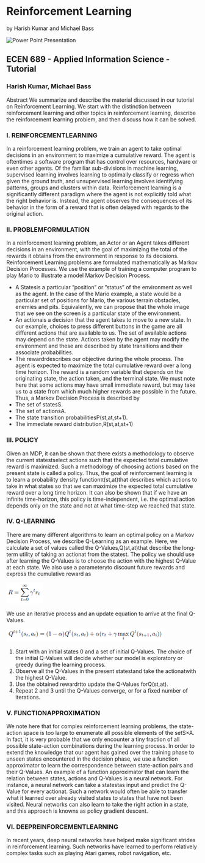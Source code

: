 # Reinforcement Learning
by Harish Kumar and Michael Bass

![Power Point Presentation]("https://github.com/CourseReps/ECEN689-Fall2018/blob/master/Students/SuperMB/ReinforcementLearning.Finished.pptx")








## ECEN 689 - Applied Information Science - Tutorial

### Harish Kumar, Michael Bass

Abstract
We summarize and describe the material discussed in our tutorial on Reinforcement Learning. We start with the distinction
between reinforcement learning and other topics in reinforcement learning, describe the reinforcement learning problem, and then
discuss how it can be solved.

### I. REINFORCEMENTLEARNING

In a reinforcement learning problem, we train an agent to take optimal decisions in an environment to maximize a cumulative
reward. The agent is oftentimes a software program that has control over resources, hardware or even other agents.
Of the familiar sub-divisions in machine learning, supervised learning involves learning to optimally classify or regress when
given the ground truth, and unsupervised learning involves identifying patterns, groups and clusters within data.
Reinforcement learning is a significantly different paradigm where the agent is not explicitly told what the right behavior
is. Instead, the agent observes the consequences of its behavior in the form of a reward that is often delayed with regards to
the original action.

### II. PROBLEMFORMULATION

In a reinforcement learning problem, an Actor or an Agent takes different decisions in an environment, with the goal of
maximizing the total of the rewards it obtains from the environment in response to its decisions.
Reinforcement Learning problems are formulated mathematically as Markov Decision Processes. We use the example of
training a computer program to play Mario to illustrate a model Markov Decision Process.

- A Statesis a particular ”position” or ”status” of the environment as well as the agent. In the case of the Mario example,
    a state would be a particular set of positions for Mario, the various terrain obstacles, enemies and pits. Equivalently, we
    can propose that the whole image that we see on the screen is a particular state of the environment.
- An actionais a decision that the agent takes to move to a new state. In our example, choices to press different buttons
    in the game are all different actions that are available to us. The set of available actions may depend on the state.
    Actions taken by the agent may modify the environment and these are described by state transitions and their associate
    probabilities.
- The rewardrdescribes our objective during the whole process. The agent is expected to maximize the total cumulative
    reward over a long time horizon. The reward is a random variable that depends on the originating state, the action taken,
    and the terminal state.
We must note here that some actions may have small immediate reward, but may take us to a state from which much higher
rewards are possible in the future.
Thus, a Markov Decision Process is described by
- The set of statesS.
- The set of actionsA.
- The state transition probabilitiesP(st,at,st+1).
- The immediate reward distribution,R(st,at,st+1)

### III. POLICY

Given an MDP, it can be shown that there exists a methodology to observe the current statestselect actions such that the
expected total cumulative reward is maximized. Such a methodology of choosing actions based on the present state is called
a policy.
Thus, the goal of reinforcement learning is to learn a probability density functionπ(st,at)that describes which actions to
take in what states so that we can maximize the expected total cumulative reward over a long time horizon. It can also be
shown that if we have an infinite time-horizon, this policy is time-independent, i.e. the optimal action depends only on the
state and not at what time-step we reached that state.

### IV. Q-LEARNING

There are many different algorithms to learn an optimal policy on a Markov Decision Process, we describe Q-Learning as
an example.
Here, we calculate a set of values called the Q-Values,Q(st,at)that describe the long-term utility of taking an actionat
from the statest. The policy we should use after learning the Q-Values is to choose the action with the highest Q-Value at
each state. We also use a parameterγto discount future rewards and express the cumulative reward as

<img src="https://github.com/CourseReps/ECEN689-Fall2018/raw/master/Students/SuperMB/Images/Equation1.png/">
 
We use an iterative process and an update equation to arrive at the final Q-Values.

<img src="https://github.com/CourseReps/ECEN689-Fall2018/raw/master/Students/SuperMB/Images/Equation2.png/">

1) Start with an initial states 0 and a set of initial Q-Values. The choice of the initial Q-Values will decide whether our
model is exploratory or greedy during the learning process.
2) Observe all the Q-Values in the present statestand take the actionatwith the highest Q-Value.
3) Use the obtained rewardrtto update the Q-Values forQ(st,at).
4) Repeat 2 and 3 until the Q-Values converge, or for a fixed number of iterations.

### V. FUNCTIONAPPROXIMATION

We note here that for complex reinforcement learning problems, the state-action space is too large to enumerate all possible
elements of the setS×A. In fact, it is very probable that we only encounter a tiny fraction of all possible state-action
combinations during the learning process. In order to extend the knowledge that our agent has gained over the training phase
to unseen states encountered in the decision phase, we use a function approximator to learn the correspondence between
state-action pairs and their Q-Values.
An example of a function approximator that can learn the relation between states, actions and Q-Values is a neural network.
For instance, a neural network can take a statestas input and predict the Q-Value for every actionat. Such a network would
often be able to transfer what it learned over already visited states to states that have not been visited.
Neural networks can also learn to take the right action in a state, and this approach is knowns as policy gradient descent.

### VI. DEEPREINFORCEMENTLEARNING

In recent years, deep neural networks have helped make significant strides in reinforcement learning. Such networks have
learned to perform relatively complex tasks such as playing Atari games, robot navigation, etc.


